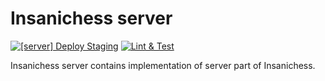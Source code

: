 # Insanichess server

[![[server] Deploy Staging](https://github.com/stelynx/insanichess/actions/workflows/server.deploy_staging.yml/badge.svg)](https://github.com/stelynx/insanichess/actions/workflows/server.deploy_staging.yml)
[![Lint & Test](https://github.com/stelynx/insanichess/actions/workflows/server.lint_test.yml/badge.svg)](https://github.com/stelynx/insanichess/actions/workflows/server.lint_test.yml)

Insanichess server contains implementation of server part of Insanichess.
